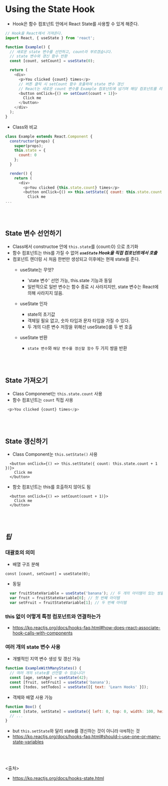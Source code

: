 # Using the State Hook

- Hook은 함수 컴포넌트 안에서 React State를 사용할 수 있게 해준다.

```javascript
// Hook을 React에서 가져온다.
import React, { useState } from 'react';

function Example() {
  // 새로운 state 변수를 선언하고, count라 부르겠습니다.
  // state 변수와 갱신 함수 반환
  const [count, setCount] = useState(0);

  return (
    <div>
      <p>You clicked {count} times</p>
      // 버튼 클릭 시 setCount 함수 호출하여 state 변수 갱신
      // React는 새로운 count 변수를 Example 컴포넌트에 넘기며 해당 컴포넌트를 리렌더링
      <button onClick={() => setCount(count + 1)}>
        Click me
      </button>
    </div>
  );
}
```

- Class와 비교

```javascript
class Example extends React.Component {
  constructor(props) {
    super(props);
    this.state = {
      count: 0
    };
  }

  render() {
    return (
      <div>
        <p>You clicked {this.state.count} times</p>
        <button onClick={() => this.setState({ count: this.state.count + 1 })}>
          Click me
...
```

<br><br>

## State 변수 선언하기

- Class에서 constructoe 안에 `this.state`를 {count:0} 으로 초기화
- 함수 컴포넌트는 this를 가질 수 없어 ***`useState` Hook을 직접 컴포넌트에서 호출***
- 컴포넌트 렌더링 시 처음 한번만 생성되고 이후에는 현재 state를 준다.
  - useState는 무엇?
    - 'state 변수' 선언 가능, this.state 기능과 동일
    - 일반적으로 일반 변수는 함수 종료 시 사라지지만, state 변수는 React에 의해 사라지지 않음.

  - useState 인자
    - state의 초기값
    - 객체일 필요 없고, 숫자 타입과 문자 타입을 가질 수 있다.
    - 두 개의 다른 변수 저장을 위해선 useState()를 두 번 호출

  - useState 반환
    - `state 변수`와 `해당 변수를 갱신할 함수` 두 가지 쌍을 반환

<br><br>

## State 가져오기

- Class Componenet는 `this.state.count` 사용
- 함수 컴포넌트는 `count` 직접 사용

```javascript
 <p>You clicked {count} times</p>
```

<br><br>

## State 갱신하기

- Class Component눈 `this.setState()` 사용

```javscript
  <button onClick={() => this.setState({ count: this.state.count + 1 })}>
    Click me
  </button>
```

- 함숫 컴포넌트는 this를 호출하지 않아도 됨

```javscript
  <button onClick={() => setCount(count + 1)}>
    Click me
  </button>
```

<br><br>

## *팁*

### 대괄호의 의미

- 배열 구조 분해

```javscript
const [count, setCount] = useState(0); 
```

- 동일

```javascript
  var fruitStateVariable = useState('banana'); // 두 개의 아이템이 있는 쌍을 반환
  var fruit = fruitStateVariable[0]; // 첫 번째 아이템
  var setFruit = fruitStateVariable[1]; // 두 번째 아이템
```

### this 없이 어떻게 특정 컴포넌트와 연결하는가

- <https://ko.reactjs.org/docs/hooks-faq.html#how-does-react-associate-hook-calls-with-components>

### 여러 개의 state 변수 사용

- 개별적인 지역 변수 생성 및 갱신 가능

```js
function ExampleWithManyStates() {
  // 여러 개의 state를 선언할 수 있습니다!
  const [age, setAge] = useState(42);
  const [fruit, setFruit] = useState('banana');
  const [todos, setTodos] = useState([{ text: 'Learn Hooks' }]);
```

- 객체와 배열 사용 가능

```javascript
function Box() {
  const [state, setState] = useState({ left: 0, top: 0, width: 100, height: 100 });
  // ...
}
```

- but `this.setState`와 달리 state를 갱신하는 것이 아니라 `대체`하는 것
- <https://ko.reactjs.org/docs/hooks-faq.html#should-i-use-one-or-many-state-variables>

<br><br><br>
<출처>

- <https://ko.reactjs.org/docs/hooks-state.html>
